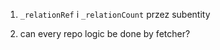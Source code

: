 

1. `_relationRef` i `_relationCount` przez subentity

2. can every repo logic be done by fetcher?

